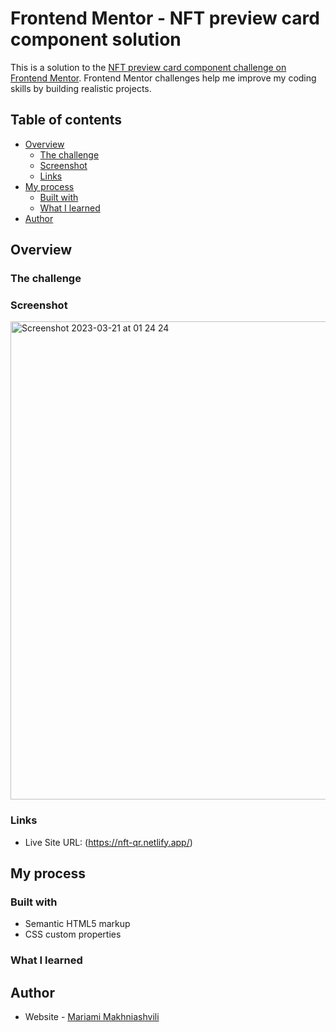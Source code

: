 # Frontend Mentor - NFT preview card component solution

This is a solution to the [NFT preview card component challenge on Frontend Mentor](https://www.frontendmentor.io/challenges/nft-preview-card-component-SbdUL_w0U). Frontend Mentor challenges help me improve my coding skills by building realistic projects. 

## Table of contents

- [Overview](#overview)
  - [The challenge](#the-challenge)
  - [Screenshot](#screenshot)
  - [Links](#links)
- [My process](#my-process)
  - [Built with](#built-with)
  - [What I learned](#what-i-learned)
- [Author](#author)

## Overview

### The challenge

### Screenshot
<img width="765" alt="Screenshot 2023-03-21 at 01 24 24" src="https://user-images.githubusercontent.com/117212859/226493658-a3417da9-fcd6-4b4e-bdb7-742168358dbc.png">

### Links
- Live Site URL: (https://nft-qr.netlify.app/)

## My process

### Built with

- Semantic HTML5 markup
- CSS custom properties

### What I learned

## Author

- Website - [Mariami Makhniashvili](https://github.com/mariamo101)


